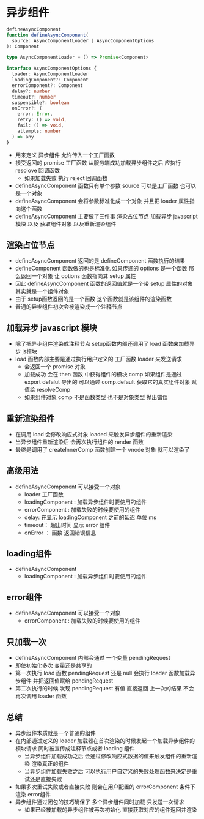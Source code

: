 
# 异步组件

``` ts
defineAsyncComponent
function defineAsyncComponent(
  source: AsyncComponentLoader | AsyncComponentOptions
): Component

type AsyncComponentLoader = () => Promise<Component>

interface AsyncComponentOptions {
  loader: AsyncComponentLoader
  loadingComponent?: Component
  errorComponent?: Component
  delay?: number
  timeout?: number
  suspensible?: boolean
  onError?: (
    error: Error,
    retry: () => void,
    fail: () => void,
    attempts: number
  ) => any
}
```

* 用来定义 异步组件   允许传入一个工厂函数
* 接受返回的 promise 工厂函数 从服务端成功加载异步组件之后 应执行 resolove 回调函数
  * 如果加载失败  执行 reject 回调函数
* defineAsyncComponent 函数只有单个参数 source 可以是工厂函数 也可以是一个对象  
* defineAsyncComponent 会将参数标准化成一个对象 并且把 loader 属性指向这个函数
* defineAsyncComponent 主要做了三件事  渲染占位节点 加载异步 javascript 模块 以及 获取组件对象 以及重新渲染组件

## 渲染占位节点

* defineAsyncComponent 返回的是 defineComponent 函数执行的结果
* defineComponent 函数做的也是标准化  如果传递的 options 是一个函数 那么返回一个对象  让 options 函数指向其 setup 属性
* 因此 defineAsyncComponent 函数的返回值就是一个带 setup 属性的对象 其实就是一个组件对象
* 由于 setup函数返回的是一个函数  这个函数就是该组件的渲染函数
* 普通的异步组件初次会被渲染成一个注释节点

## 加载异步 javascript 模块

* 除了把异步组件渲染成注释节点 setup函数内部还调用了 load 函数来加载异步 js模块
* load 函数内部主要是通过执行用户定义的 工厂函数 loader 来发送请求
  * 会返回一个 promise 对象
  * 加载成功 会在 then 函数 中获得组件的模块 comp  如果组件是通过 export defalut 导出的 可以通过 comp.default 获取它的真实组件对象 赋值给 resolveComp
  * 如果组件对象 comp 不是函数类型 也不是对象类型 抛出错误

## 重新渲染组件

* 在调用 load  会修改响应式对象 loaded 来触发异步组件的重新渲染
* 当异步组件重新渲染后 会再次执行组件的 render 函数
* 最终是调用了 createInnerComp 函数创建一个 vnode 对象 就可以渲染了

## 高级用法

* defineAsyncComponent 可以接受一个对象
  * loader 工厂函数
  * loadingComponent : 加载异步组件时要使用的组件
  * errorComponent : 加载失败的时候要使用的组件
  * delay: 在显示 loadingComponent 之前的延迟 单位 ms
  * timeout： 超出时间 显示 error 组件
  * onError ： 函数 返回错误信息

## loading组件

* defineAsyncComponent
  * loadingComponent : 加载异步组件时要使用的组件

## error组件

* defineAsyncComponent 可以接受一个对象
  * errorComponent : 加载失败的时候要使用的组件

## 只加载一次

* defineAsyncComponent 内部会通过 一个变量 pendingRequest
* 即使初始化多次 变量还是共享的
* 第一次执行 load 函数 pendingRequest 还是 null 会执行 loader 函数加载异步组件 并把返回值赋给 pendingRequest
* 第二次执行的时候 发现 pendingRequest 有值 直接返回 上一次的结果 不会再次调用 loader 函数

## 总结

* 异步组件本质就是一个普通的组件
* 在内部通过定义的 loader 加载器在首次渲染的时候发起一个加载异步组件的模块请求 同时被宣传成注释节点或者 loading 组件
  * 当异步组件加载成功之后 会通过修改响应式数据的值来触发组件的重新渲染 渲染真正的组件
  * 当异步组件加载失败之后 可以执行用户自定义的失败处理函数来决定是重试还是直接失败
* 如果多次重试失败或者直接失败 则会在用户配置的 errorComponent 条件下渲染 error组件
* 异步组件通过闭包的技巧确保了 多个异步组件同时加载 只发送一次请求  
  * 如果已经被加载的异步组件被再次初始化 直接获取对应的组件返回并渲染
